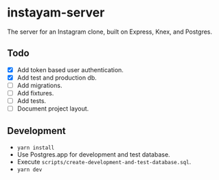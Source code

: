 # instayam-server

The server for an Instagram clone, built on Express, Knex, and Postgres.

## Todo

- [x] Add token based user authentication.
- [x] Add test and production db.
- [ ] Add migrations.
- [ ] Add fixtures.
- [ ] Add tests.
- [ ] Document project layout.

## Development

- `yarn install`
- Use Postgres.app for development and test database.
- Execute `scripts/create-development-and-test-database.sql`.
- `yarn dev`
